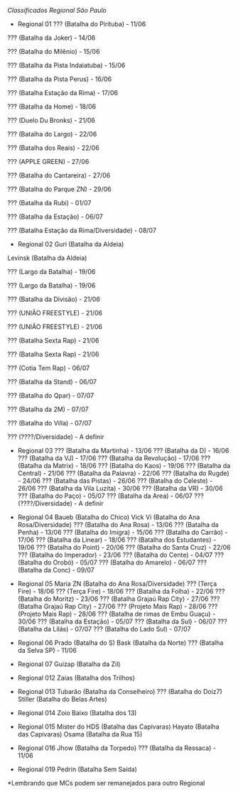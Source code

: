 *Classificados Regional São Paulo*

- Regional 01
??? (Batalha do Pirituba) - 11/06

??? (Batalha da Joker) - 14/06

??? (Batalha do Milênio) - 15/06

??? (Batalha da Pista Indaiatuba) - 15/06

??? (Batalha da Pista Perus) - 16/06

??? (Batalha Estação da Rima) - 17/06

??? (Batalha da Home) - 18/06

??? (Duelo Du Bronks) - 21/06

??? (Batalha do Largo) - 22/06

??? (Batalha dos Reais) - 22/06

??? (APPLE GREEN) - 27/06

??? (Batalha do Cantareira) - 27/06

??? (Batalha do Parque ZN) - 29/06

??? (Batalha da Rubi) - 01/07

??? (Batalha da Estação) - 06/07

??? (Batalha Estação da Rima/Diversidade) - 08/07


- Regional 02 
Guri (Batalha da Aldeia)

Levinsk (Batalha da Aldeia)

??? (Largo da Batalha) - 19/06

??? (Largo da Batalha) - 19/06

??? (Batalha da Divisão) - 21/06

??? (UNIÃO FREESTYLE) - 21/06

??? (UNIÃO FREESTYLE) - 21/06

??? (Batalha Sexta Rap) - 21/06 

??? (Batalha Sexta Rap) - 21/06 

??? (Cotia Tem Rap) - 06/07

??? (Batalha da Stand) - 06/07

??? (Batalha do Qpar) - 07/07

??? (Batalha da 2M) - 07/07

??? (Batalha do Villa) - 07/07

??? (????/Diversidade) - A definir


- Regional 03
??? (Batalha da Martinha) - 13/06
??? (Batalha da D) - 16/06
??? (Batalha da VJ) - 17/06
??? (Batalha da Revolução) - 17/06
??? (Batalha da Matrix) - 18/06
??? (Batalha do Kaos) - 19/06
??? (Batalha da Central) - 21/06
??? (Batalha da Palavra) - 22/06
??? (Batalha do Rugde) - 24/06
??? (Batalha das Pistas) - 26/06
??? (Batalha do Celeste) - 26/06
??? (Batalha da Vila Luzita) - 30/06
??? (Batalha da VR) - 30/06
??? (Batalha do Paço) - 05/07
??? (Batalha da Area) - 06/07
??? (????/Diversidade) - A definir

- Regional 04
Baueb (Batalha do Chico)
Vick Vi (Batalha do Ana Rosa/Diversidade)
??? (Batalha do Ana Rosa) - 13/06
??? (Batalha da Penha) - 13/06
??? (Batalha do Imigra) - 15/06
??? (Batalha do Carrão) - 17/06
??? (Batalha da Linear) - 18/06
??? (Batalha dos Estudantes) - 19/06
??? (Batalha do Point) - 20/06
??? (Batalha do Santa Cruz) - 22/06
??? (Batalha do Imperador) - 23/06
??? (Batalha do Cente) - 04/07
??? (Batalha do Orobó) - 05/07
??? (Batalha do Amarelo) - 06/07
??? (Batalha da Conc) - 09/07

- Regional 05
Maria ZN (Batalha do Ana Rosa/Diversidade)
??? (Terça Fire) - 18/06
??? (Terça Fire) - 18/06
??? (Batalha da Folha) - 22/06
??? (Batalha do Moritz) - 23/06
??? (Batalha Grajaú Rap City) - 27/06
??? (Batalha Grajaú Rap City) - 27/06
??? (Projeto Mais Rap) - 28/06
??? (Projeto Mais Rap) - 28/06
??? (Batalha de rimas de Embu Guaçu) - 30/06
??? (Batalha da Estação) - 05/07
??? (Batalha da Sul) - 06/07
??? (Batalha da Lilás) - 07/07
??? (Batalha do Lado Sul) - 07/07

- Regional 06 
Prado (Batalha do S)
Bask (Batalha da Norte)
??? (Batalha da Selva SP) - 11/06

- Regional 07
Guizap (Batalha da Zil)

- Regional 012
Zaias (Batalha dos Trilhos)

- Regional 013
Tubarão (Batalha da Conselheiro)
??? (Batalha do Doiz7)
Stiller (Batalha do Belas Artes)

- Regional 014
Zoio Baixo (Batalha dos 13)

- Regional 015
Mister do HDS (Batalha das Capivaras)
Hayato (Batalha das Capivaras)
Osama (Batalha da Rua 15)

- Regional 016
Jhow (Batalha da Torpedo)
??? (Batalha da Ressaca) - 11/06

- Regional 019
Pedrin (Batalha Sem Saída)

*Lembrando que MCs podem ser remanejados para outro Regional